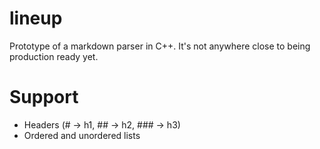 # lineup
Prototype of a markdown parser in C++. It's not anywhere close to being production ready yet.

# Support
* Headers (# -> h1, ## -> h2, ### -> h3)
* Ordered and unordered lists

